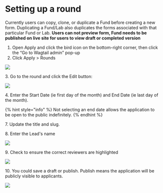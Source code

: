 # Setting up a round

Currently users can copy, clone, or duplicate a Fund before creating a new form. Duplicating a Fund/Lab also duplicates the forms associated with that particular Fund or Lab. **Users can not preview form, Fund needs to be published on live site for users to view draft or completed version**

1. Open Apply and click the bird icon on the bottom-right corner, then click the “Go to Wagtail admin” pop-up
2. Click Apply > Rounds

![](https://lh5.googleusercontent.com/za6ANlTUMkTMgbPFq0z6EOI-JvzFlU5rR7mTOG8sybTryvcKw\_SqXVgfmHXbswZon14Wi7A8i93ba5lnC9pVjHDSyxO4eCmNCCZ1TePXotvtWKjYs1tmFgcbRIuj0F4nEjBg3D8V)

3\. Go to the round and click the Edit button:

![](https://lh4.googleusercontent.com/HYeW73u0m3P7gM8WYe1mzM7jS44efEwUt8kwCjovSX5E7zQ9dFicYe6AAqfUMc9xmQXsUnS6ER5xLzNcChx9A1mAPA63miYGRxckF141wU\_n44X7JVG4sw58ubHapDFDZSuav7Bd)

4\. Enter the Start Date (ie first day of the month) and End Date (ie last day of the month).&#x20;

{% hint style="info" %}
Not selecting an end date allows the application to be open to the public indefinitely.&#x20;
{% endhint %}

7\. Update the title and slug.&#x20;

8\. Enter the Lead's name

![](../../.gitbook/assets/assets\_webapp-field-guide\_-Mk2jyrzy70S6oYU5w-q\_-Mk2km72e7EHOhD8PQdy\_36.png)

9\. Check to ensure the correct reviewers are highlighted

![](../../.gitbook/assets/assets\_webapp-field-guide\_-Mk2jyrzy70S6oYU5w-q\_-Mk2km71WNAKTWuxNDRC\_35.png)

10\. You could save a draft or publish. Publish means the application will be publicly visible to applicants.

![](../../.gitbook/assets/assets\_webapp-field-guide\_-Mk2jyrzy70S6oYU5w-q\_-Mk2km73pp1amuzCPd2K\_37.png)

